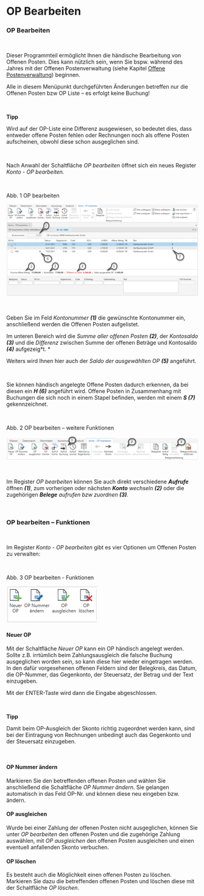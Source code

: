 # OP Bearbeiten

### OP Bearbeiten

&nbsp;

Dieser Programmteil ermöglicht Ihnen die händische Bearbeitung von Offenen Posten. Dies kann nützlich sein, wenn Sie bspw. während des Jahres mit der Offenen Postenverwaltung (siehe Kapitel [Offene Postenverwaltung](<FIBUNextHandbuch1.md#\_Ref74745126>)) beginnen.&nbsp;

Alle in diesem Menüpunkt durchgeführten Änderungen betreffen nur die Offenen Posten bzw OP Liste – es erfolgt keine Buchung\!&nbsp;

&nbsp;

**Tipp**

Wird auf der OP-Liste eine Differenz ausgewiesen, so bedeutet dies, dass entweder offene Posten fehlen oder Rechnungen noch als offene Posten aufscheinen, obwohl diese schon ausgeglichen sind.

&nbsp;

Nach Anwahl der Schaltfläche *OP bearbeiten* öffnet sich ein neues Register *Konto - OP bearbeiten.*

&nbsp;

Abb. 1 OP bearbeiten

![Image](<../lib/NeuesElement56.png>)

&nbsp;

Geben Sie im Feld *Kontonummer **(1)*** die gewünschte Kontonummer ein, anschließend werden die Offenen Posten aufgelistet.

Im unteren Bereich wird die *Summe aller offenen Posten **(2)***, der *Kontosaldo **(3)*** und die *Differenz* zwischen Summe der offenen Beträge und Kontosaldo ***(4)*** aufgezeig*t. *

Weiters wird Ihnen hier auch der *Saldo der ausgewählten OP* ***(5)*** angeführt.

&nbsp;

Sie können händisch angelegte Offene Posten dadurch erkennen, da bei diesen ein ***H** **(6)*** angeführt wird. Offene Posten in Zusammenhang mit Buchungen die sich noch in einem Stapel befinden, werden mit einem ***S (7)*** gekennzeichnet.

&nbsp;

Abb. 2 OP bearbeiten – weitere Funktionen

![Image](<../lib/NeuesElement55.png>)

&nbsp;

Im Register *OP bearbeiten* können Sie auch direkt verschiedene ***Aufrufe*** öffnen ***(1)***, zum vorherigen oder nächsten ***Konto** wechseln **(2)*** oder die zugehörigen ***Belege** aufrufen bzw zuordnen **(3)**.*

&nbsp;

### OP bearbeiten – Funktionen

&nbsp;

Im Register *Konto - OP bearbeiten* gibt es vier Optionen um Offenen Posten zu verwalten:

&nbsp;

Abb. 3 OP bearbeiten - Funktionen

![Image](<../lib/NeuesElement54.png>)

#### Neuer OP

Mit der Schaltfläche *Neuer OP* kann ein OP händisch angelegt werden. Sollte z.B. irrtümlich beim Zahlungsausgleich die falsche Buchung ausgeglichen worden sein, so kann diese hier wieder eingetragen werden. In den dafür vorgesehenen offenen Feldern sind der Belegkreis, das Datum, die OP-Nummer, das Gegenkonto, der Steuersatz, der Betrag und der Text einzugeben.&nbsp;

Mit der ENTER-Taste wird dann die Eingabe abgeschlossen.

&nbsp;

**Tipp**

Damit beim OP-Ausgleich der Skonto richtig zugeordnet werden kann, sind bei der Eintragung von Rechnungen unbedingt auch das Gegenkonto und der Steuersatz einzugeben.

&nbsp;

#### OP Nummer ändern

Markieren Sie den betreffenden offenen Posten und wählen Sie anschließend die Schaltfläche *OP Nummer ändern.* Sie gelangen automatisch in das Feld OP-Nr. und können diese neu eingeben bzw. ändern.

#### OP ausgleichen

Wurde bei einer Zahlung der offenen Posten nicht ausgeglichen, können Sie unter *OP bearbeiten* den offenen Posten und die zugehörige Zahlung auswählen, mit *OP ausgleichen* den offenen Posten ausgleichen und einen eventuell anfallenden Skonto verbuchen.

#### OP löschen

Es besteht auch die Möglichkeit einen offenen Posten zu löschen. Markieren Sie dazu die betreffenden offenen Posten und löschen diese mit der Schaltfläche *OP löschen*.&nbsp;

&nbsp;

